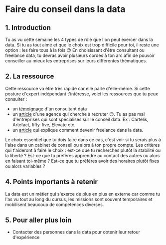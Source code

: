 # Faire du conseil dans la data

## 1. Introduction
Tu as vu cette semaine les 4 types de rôle que l'on peut exercer dans la data. Si tu as tout aimé et que le choix est trop difficile pour toi, il reste une option : les faire tous à la fois 😉 En choisissant d'être consultant ou freelance data, tu devras avoir plusieurs cordes à ton arc afin de pouvoir conseiller au mieux les entreprises sur leurs différentes thématiques.

## 2. La ressource
Cette ressource va être très rapide car elle parle d'elle-même. Si cette posture d'expert indépendant t'intéresse, voici les ressources que tu peux consulter : 
- un [témoignage](https://blog.chooseyourboss.com/2021/03/25/le-metier-de-consultant-data-on-peut-etre-tres-operationnel-ou-plus-strategique/) d'un consultant data 
- un [article](https://www.cenisis.com/pourquoi-devenir-consultant-data/) d'une agence qui cherche à recruter 😏. Tu as pas mal d'entreprises qui sont spécialisés sur le conseil data. Ex : Cartelis, Artefact, fifty-five, Elevate etc.
- un [article](https://be-freelancer.cherry-pick.io/2021/03/03/devenir-freelance-data-conseils/) qui explique comment devenir freelance dans la data. 

Le choix essentiel que tu dois faire dans ce cas, c'est voir si tu serais plus à l'aise dans un cabinet de conseil ou alors à ton propre compte. Les critères qui t'aideront à faire le choix : est-ce que tu recherches plutôt la stabilité ou la liberté ? Est-ce que tu préfères apprendre au contact des autres ou alors en faisant toi-même ? Est-ce que tu préfères avoir des horaires plutôt fixes ou alors variables ? 

## 4. Points importants à retenir
La data est un métier qui s'exerce de plus en plus en externe car comme tu l'as vu tout au long du cursus, les missions sont souvent temporaires et mobilisent beaucoup de compétences diverses.

## 5. Pour aller plus loin
- Contacter des personnes dans la data pour obtenir leur retour d'expérience
